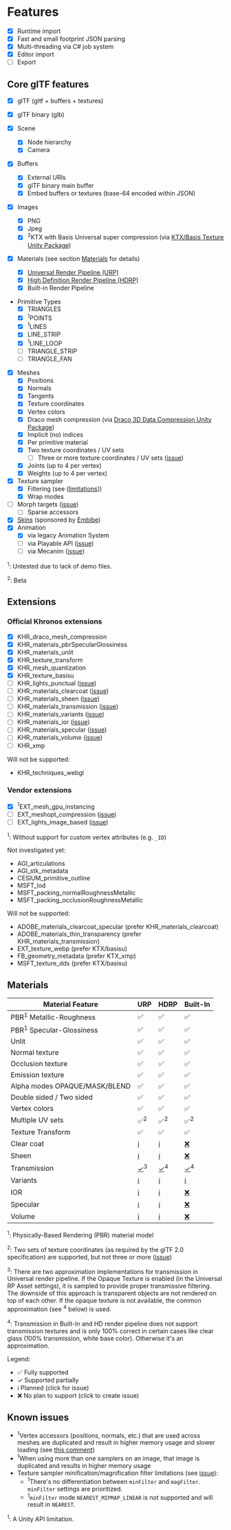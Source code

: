 # Features

- [x] Runtime import
- [x] Fast and small footprint JSON parsing
- [x] Multi-threading via C# job system
- [x] Editor import
- [ ] Export

## Core glTF features

- [x] glTF (gltf + buffers + textures)
- [x] glTF binary (glb)

- [x] Scene
  - [x] Node hierarchy
  - [x] Camera
- [x] Buffers
  - [x] External URIs
  - [x] glTF binary main buffer
  - [x] Embed buffers or textures (base-64 encoded within JSON)
- [x] Images
  - [x] PNG
  - [x] Jpeg
  - [x] <sup>2</sup>KTX with Basis Universal super compression (via [KTX/Basis Texture Unity Package](https://github.com/atteneder/KtxUnity))
- [x] Materials (see section [Materials](#materials) for details)
  - [x] [Universal Render Pipeline (URP)][URP]
  - [x] [High Definition Render Pipeline (HDRP)][HDRP]
  - [x] Built-in Render Pipeline
- Primitive Types
  - [x] TRIANGLES
  - [x] <sup>1</sup>POINTS
  - [x] <sup>1</sup>LINES
  - [x] LINE_STRIP
  - [x] <sup>1</sup>LINE_LOOP
  - [ ] TRIANGLE_STRIP
  - [ ] TRIANGLE_FAN
- [x] Meshes
  - [x] Positions
  - [x] Normals
  - [x] Tangents
  - [x] Texture coordinates
  - [x] Vertex colors
  - [x] Draco mesh compression (via [Draco 3D Data Compression Unity Package](https://github.com/atteneder/DracoUnity))
  - [x] Implicit (no) indices
  - [x] Per primitive material
  - [x] Two texture coordinates / UV sets
    - [ ] Three or more texture coordinates / UV sets ([issue][UVsets])
  - [x] Joints (up to 4 per vertex)
  - [x] Weights (up to 4 per vertex)
- [x] Texture sampler
  - [x] Filtering (see ([limitations](#Known-issues)))
  - [x] Wrap modes
- [ ] Morph targets ([issue][MorphTargets])
  - [ ] Sparse accessors
- [x] [Skins][Skins] (sponsored by [Embibe](https://www.embibe.com))
- [x] Animation
  - [x] via legacy Animation System
  - [ ] via Playable API ([issue][AnimationPlayables])
  - [ ] via Mecanim ([issue][AnimationMecanim])

<sup>1</sup>: Untested due to lack of demo files.

<sup>2</sup>: Beta

## Extensions

### Official Khronos extensions

- [x] KHR_draco_mesh_compression
- [x] KHR_materials_pbrSpecularGlossiness
- [x] KHR_materials_unlit
- [x] KHR_texture_transform
- [x] KHR_mesh_quantization
- [x] KHR_texture_basisu
- [ ] KHR_lights_punctual ([issue][PointLights])
- [ ] KHR_materials_clearcoat ([issue][ClearCoat])
- [ ] KHR_materials_sheen ([issue][Sheen])
- [ ] KHR_materials_transmission ([issue][Transmission])
- [ ] KHR_materials_variants ([issue][Variants])
- [ ] KHR_materials_ior ([issue][IOR])
- [ ] KHR_materials_specular ([issue][Specular])
- [ ] KHR_materials_volume ([issue][Volume])
- [ ] KHR_xmp

Will not be supported:

- KHR_techniques_webgl

### Vendor extensions

- [x] <sup>1</sup>EXT_mesh_gpu_instancing
- [ ] EXT_meshopt_compression ([issue][MeshOpt])
- [ ] EXT_lights_image_based ([issue][IBL])

<sup>1</sup>: Without support for custom vertex attributes (e.g. `_ID`)

Not investigated yet:

- AGI_articulations
- AGI_stk_metadata
- CESIUM_primitive_outline
- MSFT_lod
- MSFT_packing_normalRoughnessMetallic
- MSFT_packing_occlusionRoughnessMetallic

Will not be supported:

- ADOBE_materials_clearcoat_specular (prefer KHR_materials_clearcoat)
- ADOBE_materials_thin_transparency (prefer KHR_materials_transmission)
- EXT_texture_webp (prefer KTX/basisu)
- FB_geometry_metadata (prefer KTX_xmp)
- MSFT_texture_dds (prefer KTX/basisu)

## Materials

| Material Feature              | URP | HDRP | Built-In |
|-------------------------------|-----|------|----------|
| PBR<sup>1</sup> Metallic-Roughness        | ✅  | ✅   | ✅       |
| PBR<sup>1</sup> Specular-Glossiness       | ✅  | ✅   | ✅       |
| Unlit                         | ✅  | ✅   | ✅       |
| Normal texture                | ✅  | ✅   | ✅       |
| Occlusion texture             | ✅  | ✅   | ✅       |
| Emission texture              | ✅  | ✅   | ✅       |
| Alpha modes OPAQUE/MASK/BLEND | ✅  | ✅   | ✅       |
| Double sided / Two sided      | ✅  | ✅   | ✅       |
| Vertex colors                 | ✅  | ✅   | ✅       |
| Multiple UV sets              | ✅<sup>2</sup>  | ✅<sup>2</sup>   | ✅<sup>2</sup>       |
| Texture Transform             | ✅  | ✅   | ✅       |
| Clear coat                    | [ℹ][ClearCoat] | [ℹ][ClearCoat] | [❌][ClearCoat] |
| Sheen                         | [ℹ][Sheen] | [ℹ][Sheen] | [❌][Sheen] |
| Transmission                  | [✓][Transmission]<sup>3</sup> | [✓][Transmission]<sup>4</sup> | [✓][Transmission]<sup>4</sup> |
| Variants                      | [ℹ][Variants] | [ℹ][Variants] | [ℹ][Variants] |
| IOR                           | [ℹ][IOR]      | [ℹ][IOR]      | [❌][IOR]      |
| Specular                      | [ℹ][Specular] | [ℹ][Specular] | [❌][Specular] |
| Volume                        | [ℹ][Volume]   | [ℹ][Volume]   | [❌][Volume]   |

<sup>1</sup>: Physically-Based Rendering (PBR) material model

<sup>2</sup>: Two sets of texture coordinates (as required by the glTF 2.0 specification) are supported, but not three or more ([issue][UVSets])

<sup>3</sup>: There are two approximation implementations for transmission in Universal render pipeline. If the Opaque Texture is enabled (in the Universal RP Asset settings), it is sampled to provide proper transmissive filtering. The downside of this approach is transparent objects are not rendered on top of each other. If the opaque texture is not available, the common approximation (see <sup>4</sup> below) is used.

<sup>4</sup>: Transmission in Built-In and HD render pipeline does not support transmission textures and is only 100% correct in certain cases like clear glass (100% transmission, white base color). Otherwise it's an approximation.

Legend:

- ✅ Fully supported
- ✓ Supported partially
- ℹ Planned (click for issue)
- ❌ No plan to support (click to create issue)

## Known issues

- <sup>1</sup>Vertex accessors (positions, normals, etc.) that are used across meshes are duplicated and result in higher memory usage and slower loading (see [this comment](https://github.com/atteneder/glTFast/issues/52#issuecomment-583837852))
- <sup>1</sup>When using more than one samplers on an image, that image is duplicated and results in higher memory usage
- Texture sampler minification/magnification filter limitations (see [issue][SamplerFilter]):
  - <sup>1</sup>There's no differentiation between `minFilter` and `magFilter`. `minFilter` settings are prioritized.
  - <sup>1</sup>`minFilter` mode `NEAREST_MIPMAP_LINEAR` is not supported and will result in `NEAREST`.

<sup>1</sup>: A Unity API limitation.

[AnimationMecanim]: https://github.com/atteneder/glTFast/issues/167
[AnimationPlayables]: https://github.com/atteneder/glTFast/issues/166  
[ClearCoat]: https://github.com/atteneder/glTFast/issues/68
[HDRP]: https://unity.com/srp/High-Definition-Render-Pipeline
[IBL]: https://github.com/atteneder/glTFast/issues/108
[IOR]: https://github.com/atteneder/glTFast/issues/207
[MeshOpt]: https://github.com/atteneder/glTFast/issues/106
[MorphTargets]: https://github.com/atteneder/glTFast/issues/8
[newIssue]: https://github.com/atteneder/glTFast/issues/new
[PointLights]: https://github.com/atteneder/glTFast/issues/17
[SamplerFilter]: https://github.com/atteneder/glTFast/issues/61 
[Sheen]: https://github.com/atteneder/glTFast/issues/110
[Skins]: https://github.com/KhronosGroup/glTF/blob/master/specification/2.0/README.md#skins
[Specular]: https://github.com/atteneder/glTFast/issues/208
[Transmission]: https://github.com/atteneder/glTFast/issues/111
[URP]: https://unity.com/srp/universal-render-pipeline
[UVsets]: https://github.com/atteneder/glTFast/issues/206
[Variants]: https://github.com/atteneder/glTFast/issues/112
[Volume]: https://github.com/atteneder/glTFast/issues/209
